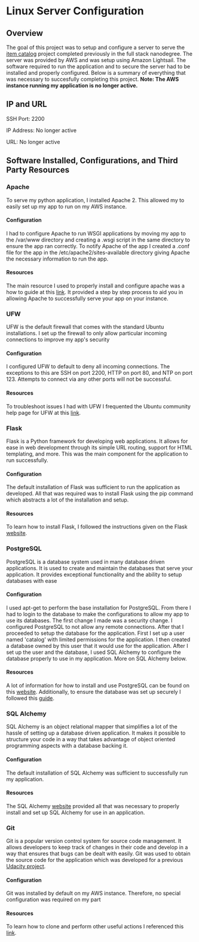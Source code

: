 # Linux Server Configuration

## Overview

The goal of this project was to setup and configure a server to serve the [item catalog](https://github.com/TristinH/item-catalog) project completed previously in the full 
stack nanodegree. The server was provided by AWS and was setup using Amazon Lightsail. The software required to run the application and 
to secure the server had to be installed and properly configured. Below is a summary of everything that was necessary to succesfully 
completing this project. **Note: The AWS instance running my application is no longer active.**

## IP and URL
SSH Port: 2200

IP Address: No longer active

URL: No longer active

## Software Installed, Configurations, and Third Party Resources

### Apache
To serve my python application, I installed Apache 2. This allowed my to easily set up my app to run on my AWS instance. 

#### Configuration
I had to configure Apache to run WSGI applications by moving my app to the /var/www directory and creating a .wsgi script in the
same directory to ensure the app ran correctly. To notify Apache of the app I created a .conf file for the app in the 
/etc/apache2/sites-available directory giving Apache the necessary information to run the app.  

#### Resources
The main resource I used to properly install and configure apache was a how to guide at this [link](https://www.digitalocean.com/community/tutorials/how-to-deploy-a-flask-application-on-an-ubuntu-vps). It provided a step by
step process to aid you in allowing Apache to successfully serve your app on your instance. 


### UFW
UFW is the default firewall that comes with the standard Ubuntu installations. I set up the firewall to only allow particular incoming 
connections to improve my app's security

#### Configuration
I configured UFW to default to deny all incoming connections. The exceptions to this are SSH on port 2200, HTTP on port 80, and NTP on 
port 123. Attempts to connect via any other ports will not be successful. 

#### Resources
To troubleshoot issues I had with UFW I frequented the Ubuntu community help page for UFW at this [link](https://help.ubuntu.com/community/UFW).


### Flask
Flask is a Python framework for developing web applications. It allows for ease in web development through its simple URL routing, 
support for HTML templating, and more. This was the main component for the application to run successfully.

#### Configuration
The default installation of Flask was sufficient to run the application as developed. All that was required was to install Flask using 
the pip command which abstracts a lot of the installation and setup. 

#### Resources
To learn how to install Flask, I followed the instructions given on the Flask [website](http://flask.pocoo.org/).


### PostgreSQL
PostgreSQL is a database system used in many database driven applications. It is used to create and maintain the databases that serve
your application. It provides exceptional functionality and the ability to setup databases with ease

#### Configuration
I used apt-get to perform the base installation for PostgreSQL. From there I had to login to the database to make the configurations to 
allow my app to use its databases. The first change I made was a security change. I configured PostgreSQL to not allow any remote 
connections. After that I proceeded to setup the database for the application. First I set up a user named 'catalog' with limited 
permissions for the application. I then created a database owned by this user that it would use for the application. After I set up the 
user and the database, I used SQL Alchemy to configure the database properly to use in my application. More on SQL Alchemy below.

#### Resources
A lot of information for how to install and use PostgreSQL can be found on this [website](https://www.postgresql.org/). Additionally, 
to ensure the database was set up securely I followed this [guide](https://www.digitalocean.com/community/tutorials/how-to-secure-postgresql-on-an-ubuntu-vps).


### SQL Alchemy
SQL Alchemy is an object relational mapper that simplifies a lot of the hassle of setting up a database driven application. It makes
it possible to structure your code in a way that takes advantage of object oriented programming aspects with a database backing it.

#### Configuration
The default installation of SQL Alchemy was sufficient to successfully run my application. 

#### Resources
The SQL Alchemy [website](https://www.sqlalchemy.org/) provided all that was necessary to properly install and set up SQL Alchemy for
use in an application. 


### Git
Git is a popular version control system for source code management. It allows developers to keep track of changes in their code and
develop in a way that ensures that bugs can be dealt with easily. Git was used to obtain the source code for the application which was
developed for a previous [Udacity project](https://github.com/TristinH/item-catalog).

#### Configuration
Git was installed by default on my AWS instance. Therefore, no special configuration was required on my part

#### Resources
To learn how to clone and perform other useful actions I referenced this [link](https://git-scm.com/).
